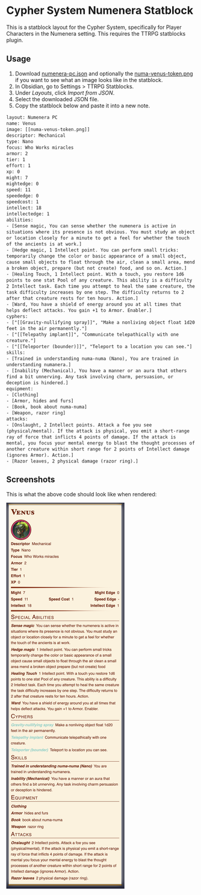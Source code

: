 # Cypher System Numenera Statblock

This is a statblock layout for the Cypher System, specifically for Player Characters in the Numenera setting. This requires the TTRPG statblocks plugin.

## Usage

1. Download [numenera-pc.json](Fantasy-statblocks/numenera-pc.json) and optionally the [numa-venus-token.png](Fantasy-statblocks/numa-venus-token.png) if you want to see what an image looks like in the statblock.
2. In Obsidian, go to Settings > TTRPG Statblocks.
3. Under *Layouts*, click *Import from JSON*.
4. Select the downloaded JSON file.
5. Copy the statblock below and paste it into a new note.

```statblock
layout: Numenera PC
name: Venus
image: [[numa-venus-token.png]]
descriptor: Mechanical
type: Nano
focus: Who Works miracles
armor: 2
tier: 1
effort: 1
xp: 0 
might: 7
mightedge: 0
speed: 11
speededge: 0
speedcost: 1
intellect: 18
intellectedge: 1
abilities:
- [Sense magic, You can sense whether the numenera is active in situations where its presence is not obvious. You must study an object or location closely for a minute to get a feel for whether the touch of the ancients is at work.]
- [Hedge magic, 1 Intellect point. You can perform small tricks: temporarily change the color or basic appearance of a small object, cause small objects to float through the air, clean a small area, mend a broken object, prepare (but not create) food, and so on. Action.]
- [Healing Touch, 1 Intellect point. With a touch, you restore 1d6 points to one stat Pool of any creature. This ability is a difficulty 2 Intellect task. Each time you attempt to heal the same creature, the task difficulty increases by one step. The difficulty returns to 2 after that creature rests for ten hours. Action.]
- [Ward, You have a shield of energy around you at all times that helps deflect attacks. You gain +1 to Armor. Enabler.]
cyphers:
- ["[[Gravity-nullifying spray]]", "Make a nonliving object float 1d20 feet in the air permanently."]
- ["[[Telepathy implant]]", "Communicate telepathically with one creature."]
- ["[[Teleporter (bounder)]]", "Teleport to a location you can see."]
skills:
- [Trained in understanding numa-numa (Nano), You are trained in understanding numanera.]
- [Inability (Mechanical), You have a manner or an aura that others find a bit unnerving. Any task involving charm, persuasion, or deception is hindered.]
equipment:
- [Clothing]
- [Armor, hides and furs]
- [Book, book about numa-numa]
- [Weapon, razor ring]
attacks:
- [Onslaught, 2 Intellect points. Attack a foe you see (physical/mental). If the attack is physical, you emit a short-range ray of force that inflicts 4 points of damage. If the attack is mental, you focus your mental energy to blast the thought processes of another creature within short range for 2 points of Intellect damage (ignores Armor). Action.]
- [Razor leaves, 2 physical damage (razor ring).]
```

## Screenshots

This is what the above code should look like when rendered:

![Numenera PC statblock](Fantasy-statblocks/numenera-pc-sample.png)
